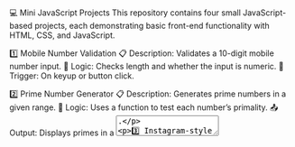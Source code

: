 💻 Mini JavaScript Projects
This repository contains four small JavaScript-based projects, each demonstrating basic front-end functionality with HTML, CSS, and JavaScript.

1️⃣ Mobile Number Validation
📋 Description: Validates a 10-digit mobile number input.
🧠 Logic: Checks length and whether the input is numeric.
🔘 Trigger: On keyup or button click.

2️⃣ Prime Number Generator
📋 Description: Generates prime numbers in a given range.
🧠 Logic: Uses a function to test each number’s primality.
📤 Output: Displays primes in a <textarea>.

3️⃣ Instagram-style Login Form
📋 Description: A styled login form with icons.
🧠 Validation:

Username must not be empty

Password must be at least 8 characters
📱 UI: Mimics Instagram login with checkbox and links.

4️⃣ Age Calculator
📋 Description: Calculates age from a selected date of birth.
🧠 Logic:

Gets current date

Calculates years, months, days difference
📤 Output: Displays result in separate boxes.

🛠 Technologies Used
HTML5

CSS3

JavaScript (Vanilla)

Font Awesome (for icons)

